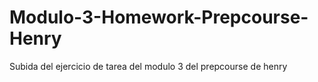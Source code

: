 # Modulo-3-Homework-Prepcourse-Henry
Subida del ejercicio de tarea del modulo 3 del prepcourse de henry
